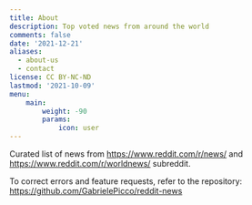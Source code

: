 ```yaml
---
title: About
description: Top voted news from around the world
comments: false
date: '2021-12-21'
aliases:
  - about-us
  - contact
license: CC BY-NC-ND
lastmod: '2021-10-09'
menu:
    main: 
        weight: -90
        params:
            icon: user
---
```


Curated list of news from https://www.reddit.com/r/news/ and https://www.reddit.com/r/worldnews/ subreddit.


To correct errors and feature requests, refer to the repository: https://github.com/GabrielePicco/reddit-news
